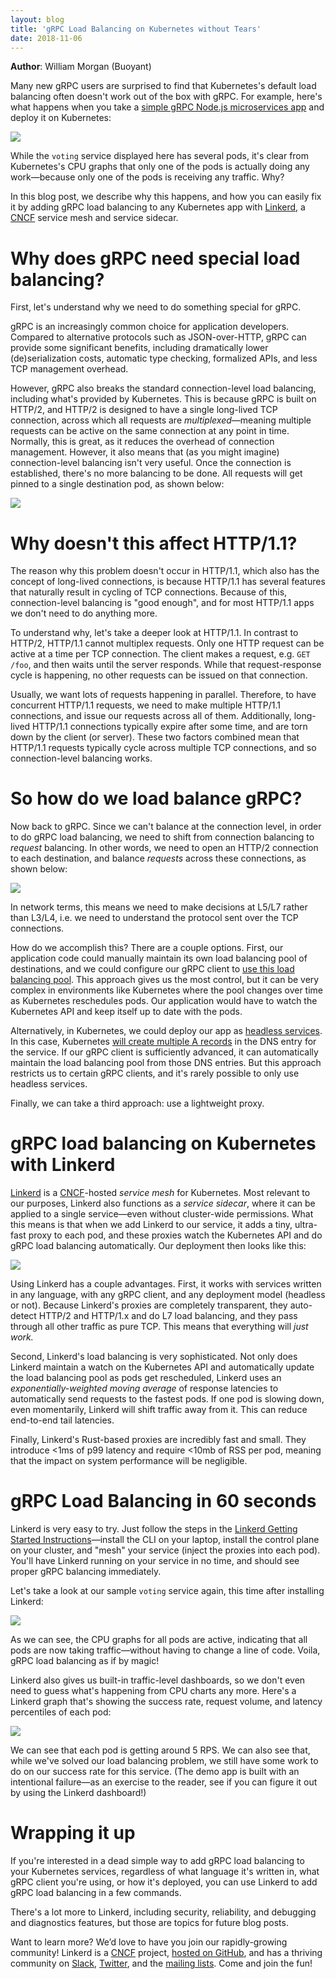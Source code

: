 ```yaml
---
layout: blog
title: 'gRPC Load Balancing on Kubernetes without Tears'
date: 2018-11-06
---
```


**Author**: William Morgan (Buoyant)

Many new gRPC users are surprised to find that Kubernetes's default load
balancing often doesn't work out of the box with gRPC. For example, here's what
happens when you take a [simple gRPC Node.js microservices
app](https://github.com/sourishkrout/nodevoto) and deploy it on Kubernetes:

![](/images/blog/2018-11-06-grpc-load-balancing-with-linkerd/Screenshot2018-11-0116-c4d86100-afc1-4a08-a01c-16da391756dd.34.36.png)

While the `voting` service displayed here has several pods, it's clear from
Kubernetes's CPU graphs that only one of the pods is actually doing any
work&mdash;because only one of the pods is receiving any traffic. Why?

In this blog post, we describe why this happens, and how you can easily fix it
by adding gRPC load balancing to any Kubernetes app with
[Linkerd](https://linkerd.io), a [CNCF](https://cncf.io) service mesh and service sidecar.

# Why does gRPC need special load balancing?

First, let's understand why we need to do something special for gRPC.

gRPC is an increasingly common choice for application developers. Compared to
alternative protocols such as JSON-over-HTTP, gRPC can provide some significant
benefits, including dramatically lower (de)serialization costs, automatic type
checking, formalized APIs, and less TCP management overhead.

However, gRPC also breaks the standard connection-level load balancing,
including what's provided by Kubernetes. This is because gRPC is built on
HTTP/2, and HTTP/2 is designed to have a single long-lived TCP connection,
across which all requests are *multiplexed*&mdash;meaning multiple requests can be
active on the same connection at any point in time. Normally, this is great, as
it reduces the overhead of connection management. However, it also means that
(as you might imagine) connection-level balancing isn't very useful. Once the
connection is established, there's no more balancing to be done. All requests
will get pinned to a single destination pod, as shown below:

![](/images/blog/2018-11-06-grpc-load-balancing-with-linkerd/Mono-8d2e53ef-b133-4aa0-9551-7e36a880c553.png)

# Why doesn't this affect HTTP/1.1?

The reason why this problem doesn't occur in HTTP/1.1, which also has the
concept of long-lived connections, is because HTTP/1.1 has several features
that naturally result in cycling of TCP connections. Because of this,
connection-level balancing is "good enough", and for most HTTP/1.1 apps we
don't need to do anything more.

To understand why, let's take a deeper look at HTTP/1.1. In contrast to HTTP/2,
HTTP/1.1 cannot multiplex requests. Only one HTTP request can be active at a
time per TCP connection. The client makes a request, e.g. `GET /foo`, and then
waits until the server responds. While that request-response cycle is
happening, no other requests can be issued on that connection.

Usually, we want lots of requests happening in parallel. Therefore, to have
concurrent HTTP/1.1 requests, we need to make multiple HTTP/1.1 connections,
and issue our requests across all of them. Additionally, long-lived HTTP/1.1
connections typically expire after some time, and are torn down by the client
(or server). These two factors combined mean that HTTP/1.1 requests typically
cycle across multiple TCP connections, and so connection-level balancing works.

# So how do we load balance gRPC?

Now back to gRPC. Since we can't balance at the connection level, in order to
do gRPC load balancing, we need to shift from connection balancing to *request*
balancing. In other words, we need to open an HTTP/2 connection to each
destination, and balance *requests* across these connections, as shown below:

![](/images/blog/2018-11-06-grpc-load-balancing-with-linkerd/Stereo-09aff9d7-1c98-4a0a-9184-9998ed83a531.png)

In network terms, this means we need to make decisions at L5/L7 rather than
L3/L4, i.e. we need to understand the protocol sent over the TCP connections. 

How do we accomplish this? There are a couple options. First, our application
code could manually maintain its own load balancing pool of destinations, and
we could configure our gRPC client to [use this load balancing
pool](https://godoc.org/google.golang.org/grpc/balancer). This approach gives
us the most control, but it can be very complex in environments like Kubernetes
where the pool changes over time as Kubernetes reschedules pods. Our
application would have to watch the Kubernetes API and keep itself up to date
with the pods.

Alternatively, in Kubernetes, we could deploy our app as [headless
services](https://kubernetes.io/docs/concepts/services-networking/service/#headless-services).
In this case, Kubernetes [will create multiple A
records](https://kubernetes.io/docs/concepts/services-networking/service/#headless-services)
in the DNS entry for the service. If our gRPC client is sufficiently advanced,
it can automatically maintain the load balancing pool from those DNS entries.
But this approach restricts us to certain gRPC clients, and it's rarely
possible to only use headless services.

Finally, we can take a third approach: use a lightweight proxy.

# gRPC load balancing on Kubernetes with Linkerd

[Linkerd](https://linkerd.io) is a [CNCF](https://cncf.io)-hosted *service
mesh* for Kubernetes. Most relevant to our purposes, Linkerd also functions as
a *service sidecar*, where it can be applied to a single service&mdash;even without
cluster-wide permissions. What this means is that when we add Linkerd to our
service, it adds a tiny, ultra-fast proxy to each pod, and these proxies watch
the Kubernetes API and do gRPC load balancing automatically. Our deployment
then looks like this:

![](/images/blog/2018-11-06-grpc-load-balancing-with-linkerd/Linkerd-8df1031c-cdd1-4164-8e91-00f2d941e93f.io.png)

Using Linkerd has a couple advantages. First, it works with services written in
any language, with any gRPC client, and any deployment model (headless or not).
Because Linkerd's proxies are completely transparent, they auto-detect HTTP/2
and HTTP/1.x and do L7 load balancing, and they pass through all other traffic
as pure TCP. This means that everything will *just work.*

Second, Linkerd's load balancing is very sophisticated. Not only does Linkerd
maintain a watch on the Kubernetes API and automatically update the load
balancing pool as pods get rescheduled, Linkerd uses an *exponentially-weighted
moving average* of response latencies to automatically send requests to the
fastest pods. If one pod is slowing down, even momentarily, Linkerd will shift
traffic away from it. This can reduce end-to-end tail latencies.

Finally, Linkerd's Rust-based proxies are incredibly fast and small. They
introduce <1ms of p99 latency and require <10mb of RSS per pod, meaning that
the impact on system performance will be negligible.

# gRPC Load Balancing in 60 seconds

Linkerd is very easy to try. Just follow the steps in the [Linkerd Getting
Started Instructions](https://linkerd.io/2/getting-started/)&mdash;install the
CLI on your laptop, install the control plane on your cluster, and "mesh" your
service (inject the proxies into each pod). You'll have Linkerd running on your
service in no time, and should see proper gRPC balancing immediately.

Let's take a look at our sample `voting` service again, this time after
installing Linkerd:

![](/images/blog/2018-11-06-grpc-load-balancing-with-linkerd/Screenshot2018-11-0116-24b8ee81-144c-4eac-b73d-871bbf0ea22e.57.42.png)

As we can see, the CPU graphs for all pods are active, indicating that all pods
are now taking traffic&mdash;without having to change a line of code. Voila,
gRPC load balancing as if by magic!

Linkerd also gives us built-in traffic-level dashboards, so we don't even need
to guess what's happening from CPU charts any more. Here's a Linkerd graph
that's showing the success rate, request volume, and latency percentiles of
each pod:

![](/images/blog/2018-11-06-grpc-load-balancing-with-linkerd/Screenshot2018-11-0212-15ed0448-5424-4e47-9828-20032de868b5.08.38.png)

We can see that each pod is getting around 5 RPS. We can also see that, while
we've solved our load balancing problem, we still have some work to do on our
success rate for this service. (The demo app is built with an intentional
failure&mdash;as an exercise to the reader, see if you can figure it out by
using the Linkerd dashboard!)

# Wrapping it up

If you're interested in a dead simple way to add gRPC load balancing to your
Kubernetes services, regardless of what language it's written in, what gRPC
client you're using, or how it's deployed, you can use Linkerd to add gRPC load
balancing in a few commands.

There's a lot more to Linkerd, including security, reliability, and debugging
and diagnostics features, but those are topics for future blog posts.

Want to learn more? We’d love to have you join our rapidly-growing community!
Linkerd is a [CNCF](https://cncf.io) project, [hosted on
GitHub](https://github.com/linkerd/linkerd2), and has a thriving community
on [Slack](https://slack.linkerd.io), [Twitter](https://twitter.com/linkerd),
and the [mailing lists](https://lists.cncf.io/g/cncf-linkerd-users). Come and
join the fun!
